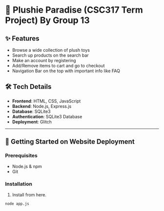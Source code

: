 # 🧸 Plushie Paradise (CSC317 Term Project) By Group 13

## ✨ Features

-  Browse a wide collection of plush toys
-  Search up products on the search bar
-  Make an account by registering
-  Add/Remove items to cart and go to checkout
-  Navigation Bar on the top with important info like FAQ

## 🛠️ Tech Details

- **Frontend**: HTML, CSS, JavaScript
- **Backend**: Node.js, Express.js
- **Database**: SQLite3
- **Authentication**: SQLite3 Database
- **Deployment**: Glitch

---

## 🚀 Getting Started on Website Deployment

### Prerequisites

- Node.js & npm
- Git

### Installation
1. Install from here.

```bash
node app.js
